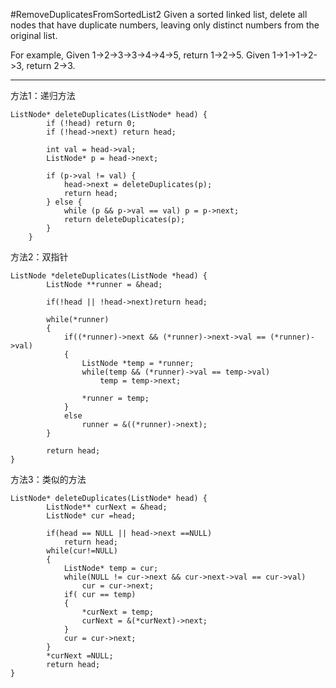 #RemoveDuplicatesFromSortedList2
Given a sorted linked list, delete all nodes that have duplicate numbers, leaving only distinct numbers 
from the original list.

For example,
Given 1->2->3->3->4->4->5, return 1->2->5.
Given 1->1->1->2->3, return 2->3.


---

方法1：递归方法

```
ListNode* deleteDuplicates(ListNode* head) {
        if (!head) return 0;
        if (!head->next) return head;

        int val = head->val;
        ListNode* p = head->next;

        if (p->val != val) {
            head->next = deleteDuplicates(p);
            return head;
        } else {
            while (p && p->val == val) p = p->next;
            return deleteDuplicates(p);
        }
    }
```

方法2：双指针
```
ListNode *deleteDuplicates(ListNode *head) {
        ListNode **runner = &head;

        if(!head || !head->next)return head;

        while(*runner)
        {
            if((*runner)->next && (*runner)->next->val == (*runner)->val)
            {
                ListNode *temp = *runner;
                while(temp && (*runner)->val == temp->val)
                    temp = temp->next;

                *runner = temp;
            }
            else
                runner = &((*runner)->next);
        }

        return head;
}
```

方法3：类似的方法
```
ListNode* deleteDuplicates(ListNode* head) {
        ListNode** curNext = &head;
        ListNode* cur =head;
        
        if(head == NULL || head->next ==NULL)
            return head;
        while(cur!=NULL)
        {
            ListNode* temp = cur;
            while(NULL != cur->next && cur->next->val == cur->val)
                cur = cur->next;
            if( cur == temp)
            {
                *curNext = temp;
                curNext = &(*curNext)->next;
            }
            cur = cur->next;
        }
        *curNext =NULL;
        return head;
}
```